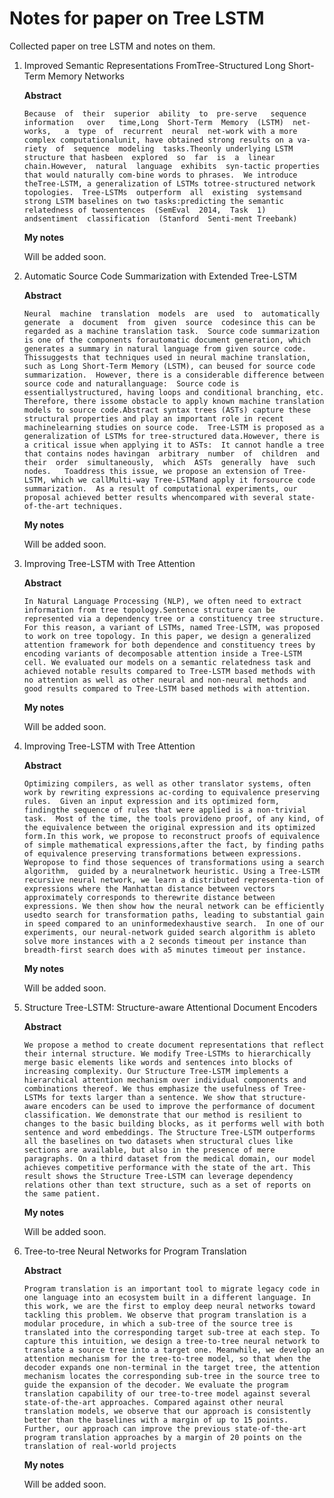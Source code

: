 # Notes for paper on Tree LSTM

Collected paper on tree LSTM and notes on them.

1. Improved Semantic Representations FromTree-Structured Long Short-Term Memory Networks

   **Abstract**

   ```Because  of  their  superior  ability  to  pre-serve   sequence   information   over   time,Long  Short-Term  Memory  (LSTM)  net-works,   a  type  of  recurrent  neural  net-work with a more complex computationalunit, have obtained strong results on a va-riety  of  sequence  modeling  tasks.Theonly underlying LSTM structure that hasbeen  explored  so  far  is  a  linear  chain.However,  natural  language  exhibits  syn-tactic properties that would naturally com-bine words to phrases.  We introduce theTree-LSTM, a generalization of LSTMs totree-structured network topologies.  Tree-LSTMs  outperform  all  existing  systemsand strong LSTM baselines on two tasks:predicting the semantic relatedness of twosentences  (SemEval  2014,  Task  1)  andsentiment  classification  (Stanford  Senti-ment Treebank)```

   **My notes**

   Will be added soon.

2. Automatic Source Code Summarization with Extended Tree-LSTM

   **Abstract**

   ```Neural  machine  translation  models  are  used  to  automatically  generate  a  document  from  given  source  codesince this can be regarded as a machine translation task.  Source code summarization is one of the components forautomatic document generation, which generates a summary in natural language from given source code.  Thissuggests that techniques used in neural machine translation, such as Long Short-Term Memory (LSTM), can beused for source code summarization.  However, there is a considerable difference between source code and naturallanguage:  Source code is essentiallystructured, having loops and conditional branching, etc.  Therefore, there issome obstacle to apply known machine translation models to source code.Abstract syntax trees (ASTs) capture these structural properties and play an important role in recent machinelearning studies on source code.  Tree-LSTM is proposed as a generalization of LSTMs for tree-structured data.However, there is a critical issue when applying it to ASTs:  It cannot handle a tree that contains nodes havingan  arbitrary  number  of  children  and  their  order  simultaneously,  which  ASTs  generally  have  such  nodes.   Toaddress this issue, we propose an extension of Tree-LSTM, which we callMulti-way Tree-LSTMand apply it forsource code summarization.  As a result of computational experiments, our proposal achieved better results whencompared with several state-of-the-art techniques.```

   **My notes**

   Will be added soon.

3. Improving Tree-LSTM with Tree Attention

   **Abstract**

   ```In Natural Language Processing (NLP), we often need to extract information from tree topology.Sentence structure can be represented via a dependency tree or a constituency tree structure. For this reason, a variant of LSTMs, named Tree-LSTM, was proposed to work on tree topology. In this paper, we design a generalized attention framework for both dependence and constituency trees by encoding variants of decomposable attention inside a Tree-LSTM cell. We evaluated our models on a semantic relatedness task and achieved notable results compared to Tree-LSTM based methods with no attention as well as other neural and non-neural methods and good results compared to Tree-LSTM based methods with attention.```

   **My notes**

   Will be added soon.

4. Improving Tree-LSTM with Tree Attention

   **Abstract**

   ```Optimizing compilers, as well as other translator systems, often work by rewriting expressions ac-cording to equivalence preserving rules.  Given an input expression and its optimized form, findingthe sequence of rules that were applied is a non-trivial task.  Most of the time, the tools provideno proof, of any kind, of the equivalence between the original expression and its optimized form.In this work, we propose to reconstruct proofs of equivalence of simple mathematical expressions,after the fact, by finding paths of equivalence preserving transformations between expressions.  Wepropose to find those sequences of transformations using a search algorithm,  guided by a neuralnetwork heuristic. Using a Tree-LSTM recursive neural network, we learn a distributed representa-tion of expressions where the Manhattan distance between vectors approximately corresponds to therewrite distance between expressions. We then show how the neural network can be efficiently usedto search for transformation paths, leading to substantial gain in speed compared to an uninformedexhaustive search.  In one of our experiments, our neural-network guided search algorithm is ableto solve more instances with a 2 seconds timeout per instance than breadth-first search does with a5 minutes timeout per instance.```

   **My notes**

   Will be added soon.

5. Structure Tree-LSTM: Structure-aware Attentional Document Encoders

   **Abstract**

   ```We propose a method to create document representations that reflect their internal structure. We modify Tree-LSTMs to hierarchically merge basic elements like words and sentences into blocks of increasing complexity. Our Structure Tree-LSTM implements a hierarchical attention mechanism over individual components and combinations thereof. We thus emphasize the usefulness of Tree-LSTMs for texts larger than a sentence. We show that structure-aware encoders can be used to improve the performance of document classification. We demonstrate that our method is resilient to changes to the basic building blocks, as it performs well with both sentence and word embeddings. The Structure Tree-LSTM outperforms all the baselines on two datasets when structural clues like sections are available, but also in the presence of mere paragraphs. On a third dataset from the medical domain, our model achieves competitive performance with the state of the art. This result shows the Structure Tree-LSTM can leverage dependency relations other than text structure, such as a set of reports on the same patient.```

   **My notes**

   Will be added soon.

6. Tree-to-tree Neural Networks for Program Translation

   **Abstract**

   ```Program translation is an important tool to migrate legacy code in one language into an ecosystem built in a different language. In this work, we are the first to employ deep neural networks toward tackling this problem. We observe that program translation is a modular procedure, in which a sub-tree of the source tree is translated into the corresponding target sub-tree at each step. To capture this intuition, we design a tree-to-tree neural network to translate a source tree into a target one. Meanwhile, we develop an attention mechanism for the tree-to-tree model, so that when the decoder expands one non-terminal in the target tree, the attention mechanism locates the corresponding sub-tree in the source tree to guide the expansion of the decoder. We evaluate the program translation capability of our tree-to-tree model against several state-of-the-art approaches. Compared against other neural translation models, we observe that our approach is consistently better than the baselines with a margin of up to 15 points. Further, our approach can improve the previous state-of-the-art program translation approaches by a margin of 20 points on the translation of real-world projects```

   **My notes**

   Will be added soon.
